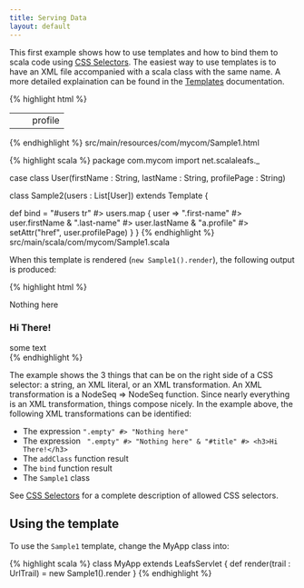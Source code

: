 ```yaml
---
title: Serving Data
layout: default
---
```



This first example shows how to use templates and how to bind them to scala code using [CSS Selectors](/css-selectors.html). The easiest way to use templates is to have an XML file accompanied with a scala class with the same name. A more detailed explaination can be found in the [Templates](/templates.html) documentation.

{% highlight html %}
<table id="users">
  <tr>
    <td><span class="first-name"/></td>
    <td><span class="last-name"/></td>
    <td><a class="profile">profile</a></td>
  </tr>
</table>
{% endhighlight %}
<label>src/main/resources/com/mycom/Sample1.html</label>

{% highlight scala %}
package com.mycom
import net.scalaleafs._

case class User(firstName : String, lastName : String, profilePage : String)

class Sample2(users : List[User]) extends Template {

  def bind = 
    "#users tr" #> users.map { user =>
      ".first-name" #> user.firstName &
      ".last-name" #> user.lastName &
      "a.profile" #> setAttr("href", user.profilePage)
    } 
}
{% endhighlight %}
<label>src/main/scala/com/mycom/Sample1.scala</label>

When this template is rendered (`new Sample1().render`), the following output is produced:

{% highlight html %}
<div>
  Nothing here
  <h3>Hi There!</h3>
  <span id="row1" class="selected">some text</span>
</div>
{% endhighlight %}

The example shows the 3 things that can be on the right side of a CSS selector: a string, an XML literal, or an XML transformation. An XML transformation is a NodeSeq => NodeSeq function. Since nearly everything is an XML transformation, things compose nicely. In the example above, the following XML transformations can be identified:

- The expression `".empty" #> "Nothing here"`
- The expression ` ".empty" #> "Nothing here" & "#title" #> <h3>Hi There!</h3>`
- The `addClass` function result
- The `bind` function result
- The `Sample1` class

See [CSS Selectors](/css-selectors.html) for a complete description of allowed CSS selectors.

## Using the template

To use the `Sample1` template, change the MyApp class into:

{% highlight scala %}
class MyApp extends LeafsServlet {
  def render(trail : UrlTrail) = new Sample1().render
}
{% endhighlight %}
